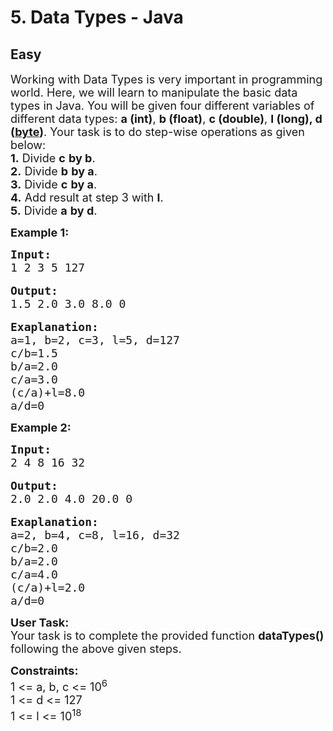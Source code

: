 # 5. Data Types - Java
## Easy 
<div class="problem-statement">
                <p></p><p><span style="font-size:18px">Working with Data Types is very important in programming world. Here, we will learn to manipulate the basic data types in Java. You will be given four different variables of different data types: <strong>a (int)</strong>, <strong>b (float)</strong>, <strong>c (double)</strong>, <strong>l (long)</strong><strong>, d (<a href="https://www.geeksforgeeks.org/data-types-in-java/" target="_blank">byte</a>)</strong>. Your task is to do step-wise operations as given below:<br>
<strong>1.</strong> Divide <strong>c</strong> <strong>by b</strong>.<br>
<strong>2.</strong> Divide <strong>b</strong> <strong>by a</strong>.<br>
<strong>3.</strong> Divide <strong>c</strong> <strong>by a</strong>.<br>
<strong>4.</strong> Add result at step 3 with <strong>l</strong>.<br>
<strong>5.</strong> Divide <strong>a</strong> <strong>by d</strong>.</span></p>

<p><strong><span style="font-size:18px">Example 1:</span></strong></p>

<pre><span style="font-size:18px"><strong>Input:</strong>
1 2 3 5 127</span>

<span style="font-size:18px"><strong>Output:</strong></span>
<span style="font-size:18px">1.5 2.0 3.0 8.0 0</span>

<span style="font-size:18px"><strong>Exaplanation:</strong></span>
<span style="font-size:18px">a=1, b=2, c=3, l=5, d=127
c/b=1.5
b/a=2.0
c/a=3.0
(c/a)+l=8.0
a/d=0</span></pre>

<p><strong><span style="font-size:18px">Example 2:</span></strong></p>

<pre><span style="font-size:18px"><strong>Input:</strong>
2 4 8 16 32</span>

<span style="font-size:18px"><strong>Output:
</strong>2.0 2.0 4.0 20.0 0</span>

<span style="font-size:18px"><strong>Exaplanation:</strong></span>
<span style="font-size:18px">a=2, b=4, c=8, l=16, d=32
c/b=2.0
b/a=2.0
c/a=4.0
(c/a)+l=2.0
a/d=0</span></pre>

<p><span style="font-size:18px"><strong>User Task: </strong><br>
Your task is to complete the provided function <strong>dataTypes()</strong> following the above given steps. </span></p>

<p><span style="font-size:18px"><strong>Constraints:</strong><br>
1 &lt;= a, b, c &lt;= 10<sup>6</sup></span><br>
<span style="font-size:18px">1 &lt;= d &lt;= 127<br>
1 &lt;= l &lt;= 10<sup>18</sup></span></p>
 <p></p>
            </div>